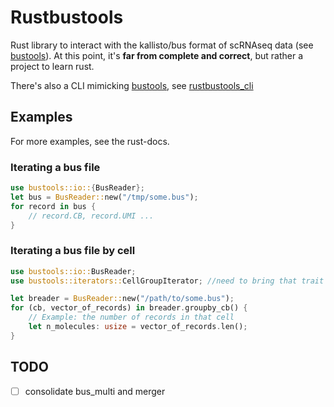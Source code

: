 # Rustbustools

Rust library to interact with the kallisto/bus format of scRNAseq data (see [bustools](https://github.com/BUStools/bustools)).
At this point, it's **far from complete and correct**, but rather a project to learn rust.

There's also a CLI mimicking [bustools](https://github.com/BUStools/bustools), see [rustbustools_cli](https://github.com/redst4r/rustbustools_cli)
## Examples
For more examples, see the rust-docs.

### Iterating a bus file
```rust
use bustools::io::{BusReader};
let bus = BusReader::new("/tmp/some.bus");
for record in bus {
    // record.CB, record.UMI ...
}
```

### Iterating a bus file by cell
```rust
use bustools::io::BusReader;
use bustools::iterators::CellGroupIterator; //need to bring that trait into scope

let breader = BusReader::new("/path/to/some.bus");
for (cb, vector_of_records) in breader.groupby_cb() {
    // Example: the number of records in that cell
    let n_molecules: usize = vector_of_records.len();
}
```

## TODO
- [ ] consolidate bus_multi and merger
